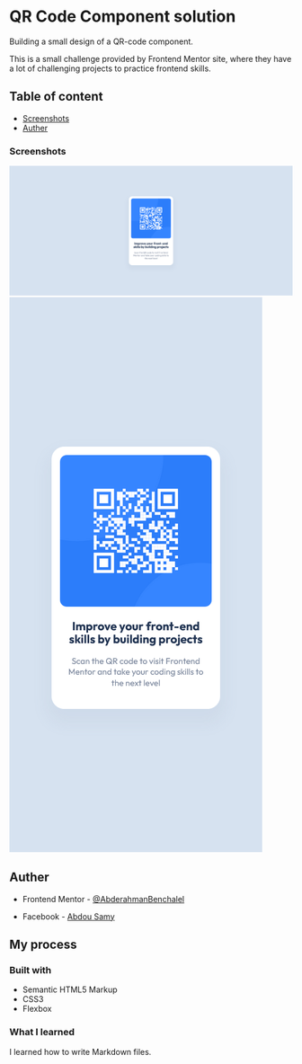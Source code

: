 # QR Code Component solution

Building a small design of a QR-code component.

This is a small challenge provided by Frontend Mentor site, where they have a lot of challenging projects to practice frontend skills.

## Table of content

- [Screenshots](#screenshots)
- [Auther](#auther)

### Screenshots

![](screenshot/Screenshot-01.png)
![](screenshot/Screenshot-02.png)

## Auther

- Frontend Mentor - [@AbderahmanBenchalel](https://www.frontendmentor.io/profile/AbderahmanBenchalel)

- Facebook - [Abdou Samy](https://www.facebook.com/profile.php?id=100079073231464)

## My process

### Built with

- Semantic HTML5 Markup
- CSS3
- Flexbox

### What I learned

I learned how to write Markdown files.
